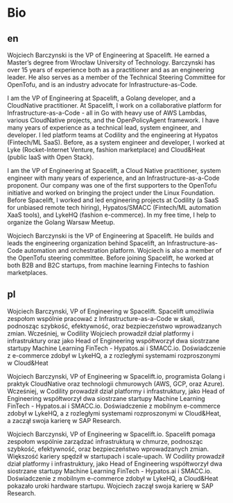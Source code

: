 # Bio

## en

Wojciech Barczynski is the VP of Engineering at Spacelift. He earned a Master’s degree from Wrocław University of Technology. Barczynski has over 15 years of experience both as a practitioner and as an engineering leader.  He also serves as a member of the Technical Steering Committee for OpenTofu, and is an industry advocate for Infrastructure-as-Code.


I am the VP of Engineering at Spacelift, a Golang developer, and a CloudNative practitioner. At Spacelift, I work on a collaborative platform for Infrastructure-as-a-Code - all in Go with heavy use of AWS Lambdas, various CloudNative projects, and the OpenPolicyAgent framework. I have many years of experience as a technical lead, system engineer, and developer. I led platform teams at Codility and the engineering at Hypatos (Fintech/ML SaaS). Before, as a system engineer and developer, I worked at Lyke (Rocket-Internet Venture, fashion marketplace) and Cloud&Heat (public IaaS with Open Stack).

I am the VP of Engineering at Spacelift, a Cloud Native practitioner, system engineer with many years of experience, and an Infrastructure-as-a-Code proponent. Our company was one of the first supporters to the OpenTofu initiative and worked on bringing the project under the Linux Foundation. Before Spacelift, I worked and led engineering projects at Codility (a SaaS for unbiased remote tech hiring), Hypatos/SMACC (Fintech/ML automation XaaS tools), and LykeHQ (fashion e-commerce). In my free time, I help to organize the Golang Warsaw Meetup.

Wojciech Barczynski is the VP of Engineering at Spacelift. He builds and leads the engineering organization behind Spacelift, an Infrastructure-as-Code automation and orchestration platform. Wojciech is also a member of the OpenTofu steering committee. Before joining Spacelift, he worked at both B2B and B2C  startups, from machine learning Fintechs to fashion marketplaces.

## pl

Wojciech Barczynski, VP of Engineering w Spacelift. Spacelift umożliwia zespołom wspólnie pracować z Infrastructure-as-a-Code w skali, podnosząc szybkość, efektywność, oraz bezpieczeństwo wprowadzanych zmian. Wcześniej, w Codility Wojciech prowadził dział platformy i infrastruktury oraz jako Head of Engineering współtworzył dwa siostrzane startupy Machine Learning FinTech - Hypatos.ai i SMACC.io. Doświadczenie z e-commerce zdobył w LykeHQ, a z rozległymi systemami rozproszonymi w Cloud&Heat

Wojciech Barczynski, VP of Engineering w Spacelift.io, programista Golang i praktyk CloudNative oraz technologii chmurowych (AWS, GCP, oraz Azure). Wcześniej, w Codility prowadził dział platformy i infrastruktury, jako Head of Engineering współtworzył dwa siostrzane startupy Machine Learning FinTech - Hypatos.ai i SMACC.io. Doświadczenie z mobilnym e-commerce zdobył w LykeHQ, a z rozległymi systemami rozproszonymi w Cloud&Heat, a zaczął swoja karierę w SAP Research.

Wojciech Barczynski, VP of Engineering w Spacelift.io. Spacelift pomaga zespołom wspólnie zarządzać infrastrukturą w chmurze, podnosząc szybkość, efektywność, oraz bezpieczeństwo wprowadzanych zmian. Większość kariery spędził w startupach i scale-upach. W Codility prowadził dział platformy i infrastruktury, jako Head of Engineering współtworzył dwa siostrzane startupy Machine Learning FinTech - Hypatos.ai i SMACC.io. Doświadczenie z mobilnym e-commerce zdobył w LykeHQ, a Cloud&Heat pokazało uroki hardware startupu. Wojciech zaczął swoja karierę w SAP Research.
